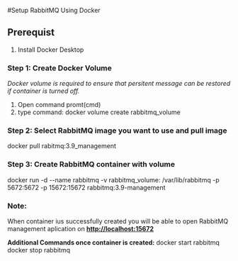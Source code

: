 #Setup RabbitMQ Using Docker

## Prerequist
1. Install Docker Desktop

### Step 1: Create Docker Volume
*Docker volume is required to ensure that persitent message can be restored if container is turned off.*

1. Open command promt(cmd)
2. type command: docker volume create rabbitmq_volume

### Step 2: Select RabbitMQ image you want to use and pull image
docker pull rabitmq:3.9_management

### Step 3: Create RabbitMQ container with volume
docker run -d --name rabbitmq -v rabbitmq_volume: /var/lib/rabbitmq -p 5672:5672 -p 15672:15672 rabbitmq:3.9-management

### Note:
When container ius successfully created you will be able to open RabbitMQ management aplication on **[http://localhost:15672](http://localhost:15672)**

**Additional Commands once container is created:**
docker start rabbitmq
docker stop rabbitmq
